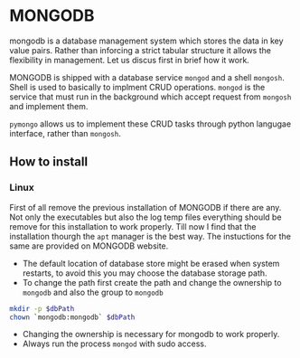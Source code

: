 # MONGODB

mongodb is a database management system which stores the data in key value pairs. Rather than inforcing a strict tabular structure it allows the flexibility in management. Let us discus first in brief how it work.

MONGODB is shipped with a database service `mongod` and a shell `mongosh`. Shell is used to basically to implment CRUD operations. `mongod` is the service that must run in the background which accept request from `mongosh` and implement them. 

`pymongo` allows us to implement these CRUD tasks through python langugae interface, rather than `mongosh`. 

## How to install

### Linux

First of all remove the previous installation of MONGODB if there are any. Not only the executables but also the log temp files everything should be remove for this installation to work properly. Till now I find that the installation thourgh the `apt` manager is the best way. 
The instuctions for the same are provided on MONGODB website.

* The default location of database store might be erased when system restarts, to avoid this you may choose the database storage path.
* To change the path first create the path and change the ownership to `mongodb` and also the group to `mongodb`
```bash
mkdir -p $dbPath
chown `mongodb:mongodb` $dbPath
```
* Changing the ownership is necessary for mongodb to work properly.
* Always run the process `mongod` with sudo access.